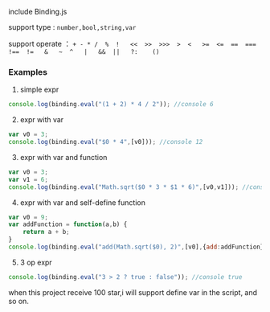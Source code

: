include Binding.js

support type :
```number,bool,string,var```

support operate ：
```+ - * /  %  !   <<  >>  >>>  >  <   >=  <=  ==  ===  !==  !=   &   ~  ^   |   &&  ||   ?:    ()```

### Examples

1. simple expr
```js
console.log(binding.eval("(1 + 2) * 4 / 2")); //console 6
```

2. expr with var
```js
var v0 = 3;
console.log(binding.eval("$0 * 4",[v0])); //console 12
```
3. expr with var and function
```js
var v0 = 3;
var v1 = 6;
console.log(binding.eval("Math.sqrt($0 * 3 * $1 * 6)",[v0,v1])); //console 18
```
4. expr with var and self-define function
```js
var v0 = 9;
var addFunction = function(a,b) {
    return a + b;
}
console.log(binding.eval("add(Math.sqrt($0), 2)",[v0],{add:addFunction})); //console 5
```
5. 3 op expr
```js
console.log(binding.eval("3 > 2 ? true : false")); //console true
```
when this project receive 100 star,i will support define var in the script, and so on.